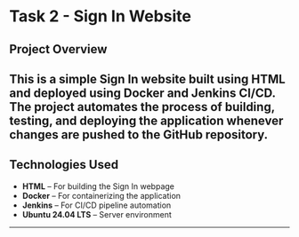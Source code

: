 # Task 2 - Sign In Website

## Project Overview
This is a simple **Sign In website** built using HTML and deployed using **Docker** and **Jenkins CI/CD**.  
The project automates the process of building, testing, and deploying the application whenever changes are pushed to the GitHub repository.
----
## Technologies Used
- **HTML** – For building the Sign In webpage  
- **Docker** – For containerizing the application  
- **Jenkins** – For CI/CD pipeline automation  
- **Ubuntu 24.04 LTS** – Server environment  

---

